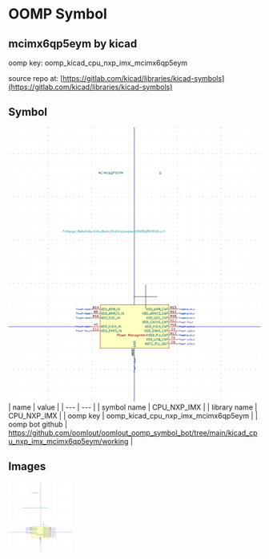 # OOMP Symbol  
## mcimx6qp5eym  by kicad  
  
oomp key: oomp_kicad_cpu_nxp_imx_mcimx6qp5eym  
  
source repo at: [https://gitlab.com/kicad/libraries/kicad-symbols](https://gitlab.com/kicad/libraries/kicad-symbols)  
## Symbol  
  
[![working.png](working_600.png)](working.png)  
| name | value | 
| --- | --- | 
| symbol name | CPU_NXP_IMX | 
| library name | CPU_NXP_IMX | 
| oomp key | oomp_kicad_cpu_nxp_imx_mcimx6qp5eym | 
| oomp bot github | https://github.com/oomlout/oomlout_oomp_symbol_bot/tree/main/kicad_cpu_nxp_imx_mcimx6qp5eym/working | 
## Images  
  
[![working.png](working_140.png)](working.png)  
